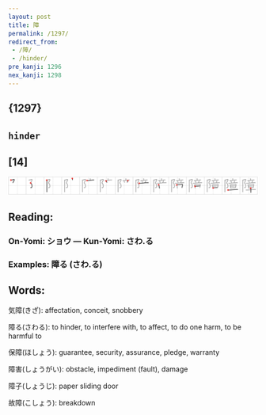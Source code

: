 ```yaml
---
layout: post
title: 障
permalink: /1297/
redirect_from:
 - /障/
 - /hinder/
pre_kanji: 1296
nex_kanji: 1298
---
```


## {1297}

## `hinder`

## [14]

<div class="stroke"><img src="../images/E99A9C.png" /></div>

## Reading:

### On-Yomi: ショウ &mdash; Kun-Yomi: さわ.る

### Examples: 障る (さわ.る)

## Words:

気障(きざ): affectation, conceit, snobbery

障る(さわる): to hinder, to interfere with, to affect, to do one harm, to be harmful to

保障(ほしょう): guarantee, security, assurance, pledge, warranty

障害(しょうがい): obstacle, impediment (fault), damage

障子(しょうじ): paper sliding door

故障(こしょう): breakdown
